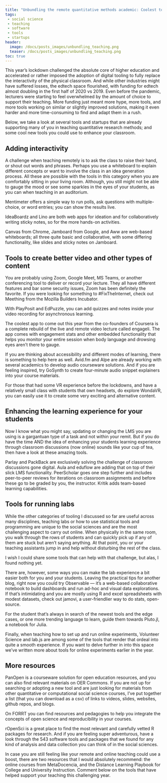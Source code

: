 ```yaml
---
title: "Unbundling the remote quantitative methods academic: Coolest tools to support your teaching"
tags:
 - social science
 - teaching
 - software
 - tools
 - startups
header:
  image: /docs/posts_images/unbundling_teaching.png
  teaser: /docs/posts_images/unbundling_teaching.png
toc: true
---
```


This year’s lockdown challenged the absolute core of higher education and accelerated or rather imposed the adoption of digital tooling to fully replace the interactivity of the physical classroom. And while other industries might have suffered losses, the edtech space flourished, with funding for edtech almost doubling in the first half of 2020 vs 2019. Even before the pandemic, lecturers were starting to feel overwhelmed by the amount of choice to support their teaching. More funding just meant more hype, more tools, and more tools working on similar or slightly improved solutions, making it even harder and more time-consuming to find and adapt them in a rush. 

Below, we take a look at several tools and startups that are already supporting many of you in teaching quantitative research methods; and some cool new tools you could use to enhance your classroom.

## Adding interactivity

A challenge when teaching remotely is to ask the class to raise their hand, or shout out words and phrases. Perhaps you use a whiteboard to explain different concepts or want to involve the class in an idea generation process. All these are possible with the tools in this category when you are comfortably sitting in your living room. Although, you still might not be able to gauge the mood or see some sparkles in the eyes of your students, as you can when teaching in an auditorium.

Mentimeter offers a simple way to run polls, ask questions with multiple-choice, or word entries; you can show the results live. 

IdeaBoardz and Lino are both web apps for ideation and for collaboratively writing sticky notes, so for the more hands-on activities.

Canvas from Chrome, Jamboard from Google, and Aww are web-based whiteboards; all three quite basic and collaborative, with some differing functionality, like slides and sticky notes on Jamboard. 

## Tools to create better video and other types of content 

You are probably using Zoom, Google Meet, MS Teams, or another conferencing tool to deliver or record your lecture. They all have different features and bar some security issues, Zoom has been definitely the favorite. If you were looking for something to #FixTheInternet, check out Meething from the Mozilla Builders Incubator.

With PlayPosit and EdPuzzle, you can add quizzes and notes inside your video recording for asynchronous learning. 

The coolest app to come out this year from the co-founders of Coursera is a complete rebuild of the live and remote video lecture called engageli. The app comes with engagement stats and other embedded functionality that helps you monitor your entire session when body language and drowsing eyes aren’t there to gauge. 

If you are thinking about accessibility and different modes of learning, there is something to help here as well. Avid.fm and Alpe are already working with several academics to develop audio courseware solutions. And if you are feeling inspired, try GoSynth to create four-minute audio snippet explainers into your course materials.

For those that had some VR experience before the lockdowns, and have a relatively small class with students that own headsets, do explore WondaVR, you can easily use it to create some very exciting and alternative content.

## Enhancing the learning experience for your students

Now I know what you might say, updating or changing the LMS you are using is a gargantuan type of a task and not within your remit. But if you do have the time AND the idea of enhancing your students learning experience through classroom discussions (now online) sounds like your cup of tea, then have a look at these amazing tools.

Parlay and PackBack are exclusively solving the challenge of classroom discussions gone digital. Aula and eduflow are adding that on top of their slick LMS functionality. PeerScholar goes one step further and includes peer-to-peer reviews for iterations on classroom assignments and before these go to be graded by you, the instructor. Kritik adds team-based learning capabilities.

## Tools for running labs

While the other categories of tooling I discussed so far are useful across many disciplines, teaching labs or how to use statistical tools and programming are unique to the social sciences and are the most challenging aspect to carry out online. When physically in the same room, you walk through the rows of students and can quickly pick up if any of them are stuck but aren’t saying anything. At that point, you or your teaching assistants jump in and help without disturbing the rest of the class.

I wish I could share some tools that can help with that challenge, but alas, I found nothing yet. 

There are, however, some ways you can make the lab experience a bit easier both for you and your students. Leaving the practical tips for another blog, right now you could try Observable — it’s a web-based collaborative notebook to build dashboards and run ad-hoc and visual data explorations. If that’s intimidating and you are mostly using R and excel spreadsheets with modest datasets, check out jamovi, a user-friendlier way to do stats, open-source. 

For the student that’s always in search of the newest tools and the edge cases, or one more trending language to learn, guide them towards Pluto.jl, a notebook for Julia.

Finally, when teaching how to set up and run online experiments, Volunteer Science and lab.js are among some of the tools that render that ordeal into quite a smooth experience. If you want to delve further in into this space we’ve written more about tools for online experiments earlier in the year.

## More resources

PanOpen is a courseware solution for open education resources, and you can also find relevant materials on OER Commons. If you are not up for searching or adopting a new tool and are just looking for materials from other quantitative or computational social science courses, I’ve put together a list (that you can download as a csv) of links to videos, slides, websites, github repos, and blogs.

On FORRT you can find resources and pedagogies to help you integrate the concepts of open science and reproducibility in your courses.

rOpenSci is a great place to find the most relevant and carefully vetted R packages for research. And if you are feeling super adventurous, have a look through the 543 software tools and packages that we found for any kind of analysis and data collection you can think of in the social sciences.

In case you are still feeling like your remote and online teaching could use a boost, there are two resources that I would absolutely recommend: the online courses from MetaDocencia, and the Distance Learning Playbook for College and University Instruction. Comment below on the tools that have helped support your teaching this challenging year. 
